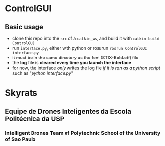 # ControlGUI
## Basic usage
* clone this repo into the `src` of a `catkin_ws`, and build it with `catkin build ControlGUI`
* run `interface.py`, either with python or rosurun
`rosrun ControlGUI interface.py`
* it must be in the same directory as the font (STIX-Bold.otf) file
* the **log** file is **cleared every time you launch the interface**
* for now, the interface *only* writes the log file *if it is ran as a python script* such as "_python interface.py_"

# **Skyrats**
## Equipe de Drones Inteligentes da Escola Politécnica da USP
### Intelligent Drones Team of Polytechnic School of the University of Sao Paulo
